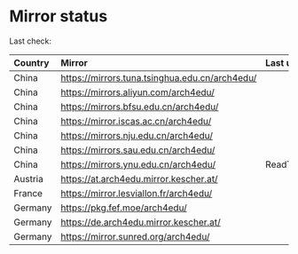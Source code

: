 <script src="./time.js"></script>
# Mirror status
Last check: <script type="text/javascript">localize(1689754892.675959);</script>

|Country|Mirror|Last update|
|:------|:-----|:----------|
|China|https://mirrors.tuna.tsinghua.edu.cn/arch4edu/|<script type="text/javascript">localize(1689705217);</script>|
|China|https://mirrors.aliyun.com/arch4edu/|<script type="text/javascript">localize(1689662007);</script>|
|China|https://mirrors.bfsu.edu.cn/arch4edu/|<script type="text/javascript">localize(1689705217);</script>|
|China|https://mirror.iscas.ac.cn/arch4edu/|<script type="text/javascript">localize(1689705217);</script>|
|China|https://mirrors.nju.edu.cn/arch4edu/|<script type="text/javascript">localize(1689705217);</script>|
|China|https://mirrors.sau.edu.cn/arch4edu/|<script type="text/javascript">localize(1689705217);</script>|
|China|https://mirrors.ynu.edu.cn/arch4edu/|ReadTimeout|
|Austria|https://at.arch4edu.mirror.kescher.at/|<script type="text/javascript">localize(1689705217);</script>|
|France|https://mirror.lesviallon.fr/arch4edu/|<script type="text/javascript">localize(1689402753);</script>|
|Germany|https://pkg.fef.moe/arch4edu/|<script type="text/javascript">localize(1689705217);</script>|
|Germany|https://de.arch4edu.mirror.kescher.at/|<script type="text/javascript">localize(1689705217);</script>|
|Germany|https://mirror.sunred.org/arch4edu/|<script type="text/javascript">localize(1689705217);</script>|

<script src="./tablefilter/tablefilter.js"></script>
<script src="./table.js"></script>